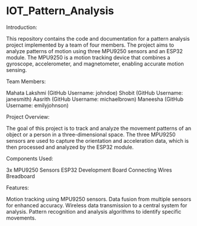 # IOT_Pattern_Analysis
Introduction:

This repository contains the code and documentation for a pattern analysis project implemented by a team of four members. The project aims to analyze patterns of motion using three MPU9250 sensors and an ESP32 module. The MPU9250 is a motion tracking device that combines a gyroscope, accelerometer, and magnetometer, enabling accurate motion sensing.

Team Members:

Mahata Lakshmi (GitHub Username: johndoe)
Shobit (GitHub Username: janesmith)
Aasrith (GitHub Username: michaelbrown)
Maneesha (GitHub Username: emilyjohnson)

Project Overview:

The goal of this project is to track and analyze the movement patterns of an object or a person in a three-dimensional space. The three MPU9250 sensors are used to capture the orientation and acceleration data, which is then processed and analyzed by the ESP32 module.

Components Used:

3x MPU9250 Sensors
ESP32 Development Board
Connecting Wires
Breadboard 

Features:

Motion tracking using MPU9250 sensors.
Data fusion from multiple sensors for enhanced accuracy.
Wireless data transmission to a central system for analysis.
Pattern recognition and analysis algorithms to identify specific movements.

